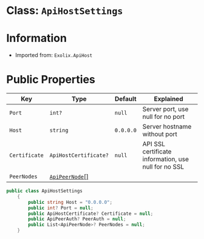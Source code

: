 # Class: `ApiHostSettings`

# Information
 - Imported from: `Exolix.ApiHost`

# Public Properties
| Key           | Type                  | Default   | Explained                                            |
| ------------- | --------------------- | --------- | ---------------------------------------------------- |
| `Port`        | `int?`                | `null`    | Server port, use null for no port                    |
| `Host`        | `string`              | `0.0.0.0` | Server hostname without port                         |
| `Certificate` | `ApiHostCertificate?` | `null`    | API SSL certificate information, use null for no SSL |
| `PeerNodes`    | [`ApiPeerNode`[]](./ApiPeerNode.md)

```cs
public class ApiHostSettings
	{
		public string Host = "0.0.0.0";
		public int? Port = null;
		public ApiHostCertificate? Certificate = null;
		public ApiPeerAuth? PeerAuth = null;
		public List<ApiPeerNode>? PeerNodes = null;
	}
 ```
